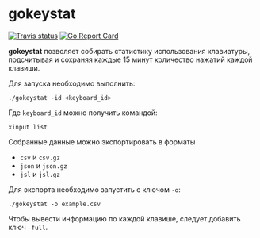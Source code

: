 # gokeystat
[![Travis status](https://travis-ci.org/AlekseyLobanov/gokeystat.svg)](https://travis-ci.org/AlekseyLobanov/gokeystat)
[![Go Report Card](https://goreportcard.com/badge/github.com/alekseylobanov/gokeystat)](https://goreportcard.com/report/github.com/alekseylobanov/gokeystat)

**gokeystat** позволяет собирать статистику использования клавиатуры, подсчитывая и сохраняя каждые 15 минут количество нажатий каждой клавиши.

Для запуска необходимо выполнить:

`./gokeystat -id <keyboard_id>`

Где `keyboard_id` можно получить командой:

`xinput list`

Собранные данные можно экспортировать в форматы

* `csv` и `csv.gz`
* `json` и `json.gz`
* `jsl` и `jsl.gz`
 
Для экспорта необходимо запустить с ключом `-o`:

`./gokeystat -o example.csv`

Чтобы вывести информацию по каждой клавише, следует добавить ключ `-full`.